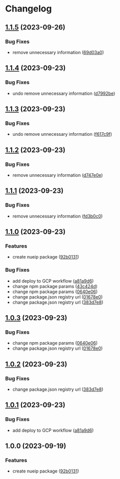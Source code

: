 # Changelog

## [1.1.5](https://github.com/lynntuuu/nueip-npm/compare/v1.1.4...v1.1.5) (2023-09-26)


### Bug Fixes

* remove unnecessary information ([69d03a0](https://github.com/lynntuuu/nueip-npm/commit/69d03a0d9da8305a5e2f282d8a0c151ddb938e90))

## [1.1.4](https://github.com/lynntuuu/nueip-npm/compare/v1.1.3...v1.1.4) (2023-09-23)


### Bug Fixes

* undo remove unnecessary information ([d7992be](https://github.com/lynntuuu/nueip-npm/commit/d7992be355fb756d8297ff58219472c2835d28e3))

## [1.1.3](https://github.com/lynntuuu/nueip-npm/compare/v1.1.2...v1.1.3) (2023-09-23)


### Bug Fixes

* undo remove unnecessary information ([f617c9f](https://github.com/lynntuuu/nueip-npm/commit/f617c9f62e85fedd48e4e72f8a44dcaa462eef6b))

## [1.1.2](https://github.com/lynntuuu/nueip-npm/compare/v1.1.1...v1.1.2) (2023-09-23)


### Bug Fixes

* remove unnecessary information ([d747e0e](https://github.com/lynntuuu/nueip-npm/commit/d747e0e8cd911e3f60d7ff7ae859793251408af6))

## [1.1.1](https://github.com/lynntuuu/nueip-npm/compare/v1.1.0...v1.1.1) (2023-09-23)


### Bug Fixes

* remove unnecessary information ([fd3b0c0](https://github.com/lynntuuu/nueip-npm/commit/fd3b0c0d49ab8d2d2e93a898761426bbca6ef0c2))

## [1.1.0](https://github.com/lynntuuu/nueip-npm/compare/v1.0.3...v1.1.0) (2023-09-23)


### Features

* create nueip package ([92b0131](https://github.com/lynntuuu/nueip-npm/commit/92b0131abbb27d4e924d448e9713725ea9452969))


### Bug Fixes

* add deploy to GCP workflow ([a81a9d6](https://github.com/lynntuuu/nueip-npm/commit/a81a9d64ebae089ca1f1bfd3721c11caa328243e))
* change npm package params ([43c424d](https://github.com/lynntuuu/nueip-npm/commit/43c424df0a59079b4c2368c360e6c4c032337546))
* change npm package params ([0640e06](https://github.com/lynntuuu/nueip-npm/commit/0640e06581163381447e393826fe9f90205f219d))
* change package.json registry url ([01678e0](https://github.com/lynntuuu/nueip-npm/commit/01678e0337569c23c11a0f313fd3aaf0af00f05a))
* change package.json registry url ([383d7e8](https://github.com/lynntuuu/nueip-npm/commit/383d7e819db10a45779c89822eac307716a0f7cf))

## [1.0.3](https://github.com/lynntuuu/nueip-npm/compare/v1.0.2...v1.0.3) (2023-09-23)


### Bug Fixes

* change npm package params ([0640e06](https://github.com/lynntuuu/nueip-npm/commit/0640e06581163381447e393826fe9f90205f219d))
* change package.json registry url ([01678e0](https://github.com/lynntuuu/nueip-npm/commit/01678e0337569c23c11a0f313fd3aaf0af00f05a))

## [1.0.2](https://github.com/lynntuuu/nueip-npm/compare/v1.0.1...v1.0.2) (2023-09-23)


### Bug Fixes

* change package.json registry url ([383d7e8](https://github.com/lynntuuu/nueip-npm/commit/383d7e819db10a45779c89822eac307716a0f7cf))

## [1.0.1](https://github.com/lynntuuu/nueip-npm/compare/v1.0.0...v1.0.1) (2023-09-23)


### Bug Fixes

* add deploy to GCP workflow ([a81a9d6](https://github.com/lynntuuu/nueip-npm/commit/a81a9d64ebae089ca1f1bfd3721c11caa328243e))

## 1.0.0 (2023-09-19)


### Features

* create nueip package ([92b0131](https://github.com/lynntuuu/nueip-npm/commit/92b0131abbb27d4e924d448e9713725ea9452969))
